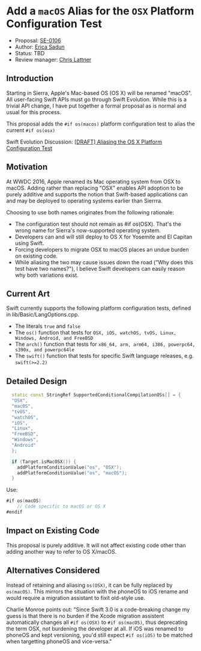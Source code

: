 # Add a `macOS` Alias for the `OSX` Platform Configuration Test 

* Proposal: [SE-0106](0106-rename-osx-to-macos.md)
* Author: [Erica Sadun](http://github.com/erica)
* Status: TBD
* Review manager: [Chris Lattner](http://github.com/lattner)

## Introduction

Starting in Sierra, Apple's Mac-based OS (OS X) will be renamed "macOS". All user-facing Swift APIs must go through Swift Evolution. While this is a trivial API change, I have put together a formal proposal as is normal and usual for this process. 

This proposal adds the `#if os(macos)` platform configuration test to alias the current `#if os(osx)`

Swift Evolution Discussion: [\[DRAFT\] Aliasing the OS X Platform Configuration	Test](http://thread.gmane.org/gmane.comp.lang.swift.evolution/20815)

## Motivation

At WWDC 2016, Apple renamed its Mac operating system from OSX to macOS. Adding rather than replacing "OSX" enables API adoption to be purely additive and supports the notion that Swift-based applications can and may be deployed to operating systems earlier than Sierrra.

Choosing to use both names originates from the following rationale:

* The configuration test should not remain as #if os(OSX). That's the wrong name for Sierra's now-supported operating system. 
* Developers can and will still deploy to OS X for Yosemite and El Capitan using Swift.
* Forcing developers to migrate OSX to macOS places an undue burden on existing code.
* While aliasing the two may cause issues down the road ("Why does this test have two names?"), I believe Swift developers can easily reason why both variations exist.

## Current Art
Swift currently supports the following platform configuration tests, defined in lib/Basic/LangOptions.cpp.

* The literals `true` and `false`
* The `os()` function that tests for `OSX, iOS, watchOS, tvOS, Linux, Windows, Android, and FreeBSD`
* The `arch()` function that tests for `x86_64, arm, arm64, i386, powerpc64, s390x, and powerpc64le`
* The `swift()` function that tests for specific Swift language releases, e.g. `swift(>=2.2)`


## Detailed Design

```c++
  static const StringRef SupportedConditionalCompilationOSs[] = {
  "OSX",
  "macOS",
  "tvOS",
  "watchOS",
  "iOS",
  "Linux",
  "FreeBSD",
  "Windows",
  "Android"
  };

  if (Target.isMacOSX()) {
    addPlatformConditionValue("os", "OSX");
    addPlatformConditionValue("os", "macOS");
  }
```

Use:

```swift
#if os(macOS) 
    // Code specific to macOS or OS X
#endif
```

## Impact on Existing Code

This proposal is purely additive. It will not affect existing code other than adding another way to refer to OS X/macOS. 

## Alternatives Considered

Instead of retaining and aliasing `os(OSX)`, it can be fully replaced by `os(macOS)`. This mirrors the situation with the phoneOS to iOS rename and would require a migration assistant to fixit old-style use. 

Charlie Monroe points out: "Since Swift 3.0 is a code-breaking change my guess is that there is no burden if the Xcode migration assistent automatically changes all `#if os(OSX)` to `#if os(macOS)`, thus deprecating the term OSX, not burdening the developer at all. If iOS was renamed to phoneOS and kept versioning, you'd still expect `#if os(iOS)` to be matched when targetting phoneOS and vice-versa."
